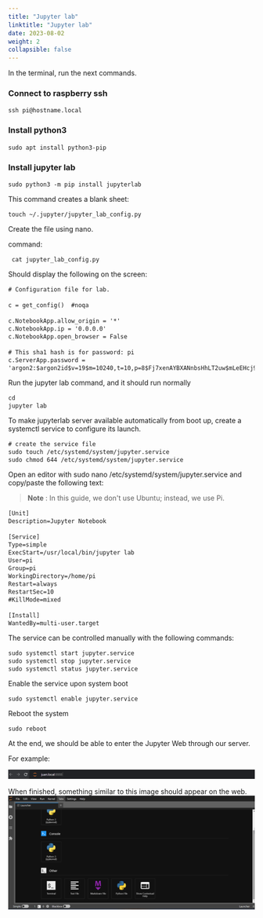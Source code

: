 ```yaml
---
title: "Jupyter lab"
linktitle: "Jupyter lab"
date: 2023-08-02
weight: 2
collapsible: false
---
```

In the terminal, run the next commands.
### Connect to raspberry ssh 

```
ssh pi@hostname.local
```


### Install  python3 
```
sudo apt install python3-pip

```


### Install jupyter lab
```
sudo python3 -m pip install jupyterlab

```


This command creates a blank sheet:
```
touch ~/.jupyter/jupyter_lab_config.py

```

Create the file using nano.

command:
```
 cat jupyter_lab_config.py
```

Should display the following on the screen:
```
# Configuration file for lab.
 
c = get_config()  #noqa

c.NotebookApp.allow_origin = '*'
c.NotebookApp.ip = '0.0.0.0'
c.NotebookApp.open_browser = False

# This sha1 hash is for password: pi
c.ServerApp.password = 'argon2:$argon2id$v=19$m=10240,t=10,p=8$Fj7xenAYBXANnbsHhLT2uw$mLeEHcj9AvNHRPa1oFRyI6jBsqFc2GzvPm8v00a31Ho'
```


Run the jupyter lab command, and it should run normally
```
cd
jupyter lab
```


To make jupyterlab server available automatically from boot up, create a systemctl service to configure its launch.
```
# create the service file
sudo touch /etc/systemd/system/jupyter.service
sudo chmod 644 /etc/systemd/system/jupyter.service
```


Open an editor with sudo nano /etc/systemd/system/jupyter.service and copy/paste the following text:
>**Note** : In this guide, we don't use Ubuntu; instead, we use Pi.
```
[Unit]
Description=Jupyter Notebook

[Service]
Type=simple
ExecStart=/usr/local/bin/jupyter lab
User=pi
Group=pi
WorkingDirectory=/home/pi
Restart=always
RestartSec=10
#KillMode=mixed

[Install]
WantedBy=multi-user.target
```


The service can be controlled manually with the following commands:
```
sudo systemctl start jupyter.service 
sudo systemctl stop jupyter.service 
sudo systemctl status jupyter.service 
```


Enable the service upon system boot
```
sudo systemctl enable jupyter.service 
```

Reboot the system
```
sudo reboot
```
At the end, we should be able to enter the Jupyter Web through our server.

For example: 

![](serve.png)


When finished, something similar to this image should appear on the web.
![](launcher.png)
